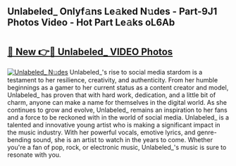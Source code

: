 ## Unlabeled_ Onlyf𝚊ns Le𝚊ked N𝚞des - Part-9J1 Photos Video - Hot Part Le𝚊ks oL6Ab

# <h2><a href="http://ab76993.deff.icu/?id=Unlabeled_">🔗 New 👉🔴 Unlabeled_ VIDEO Photos</a></h2>

[![Unlabeled_ N𝚞des](https://i.imgur.com/rIISA9y.gif)](http://ab76993.deff.icu/?id=Unlabeled_)
Unlabeled_'s rise to social media stardom is a testament to her resilience, creativity, and authenticity. From her humble beginnings as a gamer to her current status as a content creator and model, Unlabeled_ has proven that with hard work, dedication, and a little bit of charm, anyone can make a name for themselves in the digital world. As she continues to grow and evolve, Unlabeled_ remains an inspiration to her fans and a force to be reckoned with in the world of social media. Unlabeled_ is a talented and innovative young artist who is making a significant impact in the music industry. With her powerful vocals, emotive lyrics, and genre-bending sound, she is an artist to watch in the years to come. Whether you're a fan of pop, rock, or electronic music, Unlabeled_'s music is sure to resonate with you.
